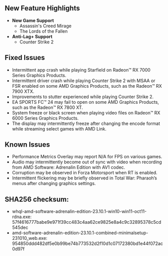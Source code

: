 ## New Feature Highlights

* **New Game Support**
	+ Assassin's Creed Mirage
	+ The Lords of the Fallen
* **Anti-Lag+ Support**
	+ Counter Strike 2

## Fixed Issues

* Intermittent app crash while playing Starfield on Radeon™ RX 7000 Series Graphics Products.
* Intermittent driver crash while playing Counter Strike 2 with MSAA or FSR enabled on some AMD Graphics Products, such as the Radeon™ RX 7900 XTX.
* Improvements to stutter experienced while playing Counter Strike 2.
* EA SPORTS FC™ 24 may fail to open on some AMD Graphics Products, such as the Radeon™ RX 7800 XT.
* System freeze or black screen when playing video files on Radeon™ RX 6000 Series Graphics Products.
* The display may intermittently freeze after changing the encode format while streaming select games with AMD Link.

## Known Issues

* Performance Metrics Overlay may report N/A for FPS on various games.
* Audio may intermittently become out of sync with video when recording from AMD Software: Adrenalin Edition with AV1 codec.
* Corruption may be observed in Forza Motorsport when RT is enabled.
* Intermittent flickering may be briefly observed in Total War: Pharaoh’s menus after changing graphics settings.

## SHA256 checksum:

 * whql-amd-software-adrenalin-edition-23.10.1-win10-win11-oct11-rdna.exe: 57f4616777babe9e971f39cc483c4aa62ce9825e8a4c9c32895378c5cd545dec
* amd-software-adrenalin-edition-23.10.1-combined-minimalsetup-231010\_web.exe: 954850ddd482df5e0b99be74b773532d2f10d1c07172380bd1e44f072ac0d97f

